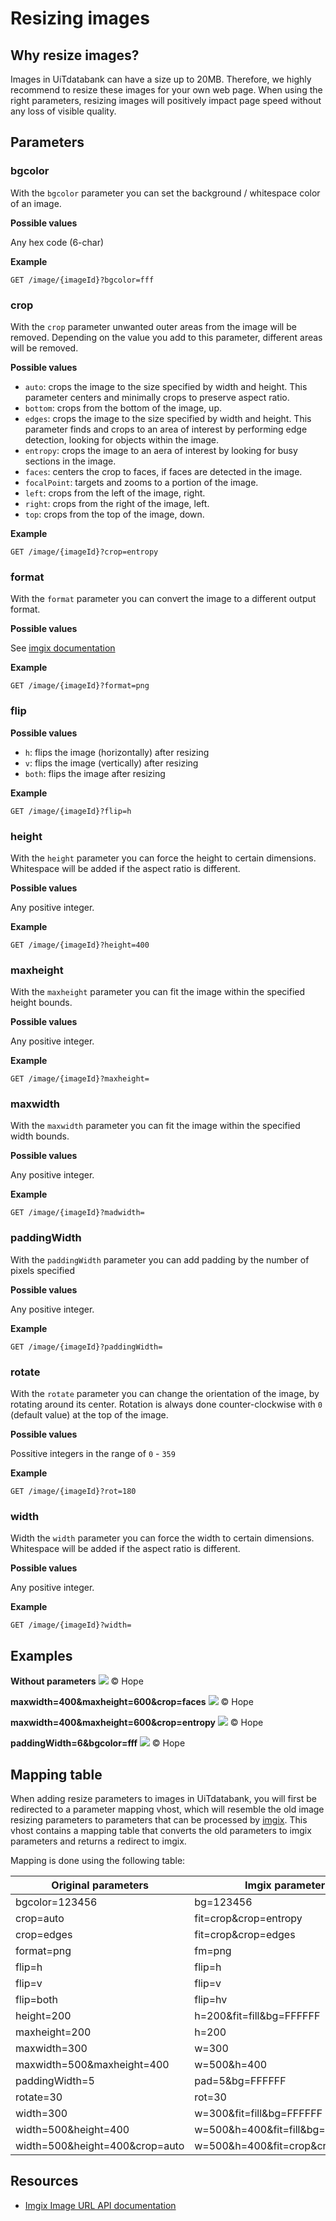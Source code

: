 # Resizing images

## Why resize images?

Images in UiTdatabank can have a size up to 20MB. Therefore, we highly recommend to resize these images for your own web page. When using the right parameters, resizing images will positively impact page speed without any loss of visible quality.

## Parameters

### bgcolor
With the `bgcolor` parameter you can set the background / whitespace color of an image.

**Possible values** 

Any hex code (6-char)

**Example**
```
GET /image/{imageId}?bgcolor=fff
```

### crop
With the `crop` parameter unwanted outer areas from the image will be removed. Depending on the value you add to this parameter, different areas will be removed.

**Possible values**
* `auto`: crops the image to the size specified by width and height. This parameter centers and minimally crops to preserve aspect ratio. 
* `bottom`: crops from the bottom of the image, up.
* `edges`: crops the image to the size specified by width and height. This parameter finds and crops to an area of interest by performing edge detection, looking for objects within the image. 
* `entropy`: crops the image to an aera of interest by looking for busy sections in the image.
* `faces`: centers the crop to faces, if faces are detected in the image.
* `focalPoint`: targets and zooms to a portion of the image.
* `left`: crops from the left of the image, right.
* `right`: crops from the right of the image, left.
* `top`: crops from the top of the image, down.

**Example**
```
GET /image/{imageId}?crop=entropy
```

### format

With the `format` parameter you can convert the image to a different output format.

**Possible values**

See [imgix documentation](https://docs.imgix.com/apis/rendering/format/fm)

**Example**
```
GET /image/{imageId}?format=png
```

### flip

**Possible values**

* `h`: flips the image (horizontally) after resizing
* `v`: flips the image (vertically) after resizing
* `both`: flips the image after resizing

**Example**

```
GET /image/{imageId}?flip=h
```

### height

With the `height` parameter you can force the height to certain dimensions. Whitespace will be added if the aspect ratio is different.

**Possible values**

Any positive integer.

**Example**
```
GET /image/{imageId}?height=400
```

### maxheight
With the `maxheight` parameter you can fit the image within the specified height bounds.

**Possible values**

Any positive integer.

**Example**
```
GET /image/{imageId}?maxheight=
```

### maxwidth

With the `maxwidth` parameter you can fit  the image within the specified width bounds.

**Possible values**

Any positive integer.

**Example**
```
GET /image/{imageId}?madwidth=
```

### paddingWidth

With the `paddingWidth` parameter you can add padding by the number of pixels specified

**Possible values**

Any positive integer.

**Example**
```
GET /image/{imageId}?paddingWidth=
```

### rotate

With the `rotate` parameter you can change the orientation of the image, by rotating around its center. Rotation is always done counter-clockwise with `0` (default value) at the top of the image.
 
**Possible values**

Possitive integers in the range of `0` - `359`

**Example**
```
GET /image/{imageId}?rot=180
```

### width

Width the `width` parameter you can force the width to certain dimensions. Whitespace will be added if the aspect ratio is different.

**Possible values**

Any positive integer.

**Example**
```
GET /image/{imageId}?width=
```

## Examples
**Without parameters**
![](../../assets/images/img-without.jpeg)
© Hope

**maxwidth=400&maxheight=600&crop=faces**
![](../../assets/images/img-w400-h600.jpeg)
© Hope

**maxwidth=400&maxheight=600&crop=entropy**
![](../../assets/images/img-crop-entropy.jpeg)
© Hope

**paddingWidth=6&bgcolor=fff**
![](../../assets/images/img-paddingwidth-bgcolor.jpeg)
© Hope

## Mapping table

When adding resize parameters to images in UiTdatabank, you will first be redirected to a parameter mapping vhost, which will resemble the old image resizing parameters to parameters that can be processed by [imgix](https://docs.imgix.com/apis/url).
This vhost contains a mapping table that converts the old parameters to imgix parameters and returns a redirect to imgix. 

Mapping is done using the following table:

| Original parameters            	| Imgix parameters                  	|
|--------------------------------	|-----------------------------------	|
| bgcolor=123456                 	| bg=123456                         	|
| crop=auto                      	| fit=crop&crop=entropy             	|
| crop=edges                      | fit=crop&crop=edges               	|
| format=png                     	| fm=png                            	|
| flip=h                         	| flip=h                            	|
| flip=v                         	| flip=v                            	| 
| flip=both                      	| flip=hv                           	|
| height=200                     	| h=200&fit=fill&bg=FFFFFF          	|
| maxheight=200                  	| h=200                             	|
| maxwidth=300                   	| w=300                             	|
| maxwidth=500&maxheight=400     	| w=500&h=400                       	|
| paddingWidth=5                 	| pad=5&bg=FFFFFF                   	|
| rotate=30                      	| rot=30                            	|
| width=300                      	| w=300&fit=fill&bg=FFFFFF          	|
| width=500&height=400           	| w=500&h=400&fit=fill&bg=FFFFFF    	|
| width=500&height=400&crop=auto 	| w=500&h=400&fit=crop&crop=entropy 	|

## Resources
* [Imgix Image URL API documentation](https://docs.imgix.com/apis/url)
